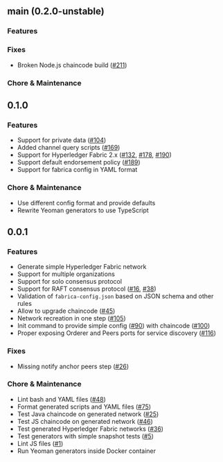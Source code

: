 ## main (0.2.0-unstable)

### Features

### Fixes
* Broken Node.js chaincode build ([#211](https://github.com/softwaremill/fabrica/pull/211))

### Chore & Maintenance

## 0.1.0

### Features
* Support for private data ([#104](https://github.com/softwaremill/fabrica/issues/104))
* Added channel query scripts  ([#169](https://github.com/softwaremill/fabrica/issues/169))
* Support for Hyperledger Fabric 2.x ([#132](https://github.com/softwaremill/fabrica/issues/132), [#178](https://github.com/softwaremill/fabrica/issues/178), [#190](https://github.com/softwaremill/fabrica/issues/178))
* Support default endorsement policy ([#189](https://github.com/softwaremill/fabrica/issues/189))
* Support for fabrica config in YAML format

### Chore & Maintenance
* Use different config format and provide defaults
* Rewrite Yeoman generators to use TypeScript

## 0.0.1

### Features
* Generate simple Hyperledger Fabric network
* Support for multiple organizations
* Support for solo consensus protocol
* Support for RAFT consensus protocol ([#16](https://github.com/softwaremill/fabrica/issues/16), [#38](https://github.com/softwaremill/fabrica/issues/38))
* Validation of `fabrica-config.json` based on JSON schema and other rules
* Allow to upgrade chaincode ([#45](https://github.com/softwaremill/fabrica/issues/36))
* Network recreation in one step ([#105](https://github.com/softwaremill/fabrica/issues/105))
* Init command to provide simple config ([#90](https://github.com/softwaremill/fabrica/issues/90)) with chaincode ([#100](https://github.com/softwaremill/fabrica/issues/100))
* Proper exposing Orderer and Peers ports for service discovery ([#116](https://github.com/softwaremill/fabrica/issues/116))

### Fixes
* Missing notify anchor peers step ([#26](https://github.com/softwaremill/fabrica/issues/26))

### Chore & Maintenance
* Lint bash and YAML files ([#48](https://github.com/softwaremill/fabrica/issues/48))
* Format generated scripts and YAML files ([#75](https://github.com/softwaremill/fabrica/issues/75))
* Test Java chaincode on generated network ([#25](https://github.com/softwaremill/fabrica/issues/25))
* Test JS chaincode on generated network ([#46](https://github.com/softwaremill/fabrica/issues/46))
* Test generated Hyperledger Fabric networks ([#36](https://github.com/softwaremill/fabrica/issues/36))
* Test generators with simple snapshot tests ([#5](https://github.com/softwaremill/fabrica/issues/5))
* Lint JS files ([#1](https://github.com/softwaremill/fabrica/issues/1))
* Run Yeoman generators inside Docker container

